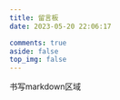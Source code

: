 ```yaml
---
title: 留言板
date: 2023-05-20 22:06:17

comments: true
aside: false
top_img: false
---
```




<script src="https://cdn.bootcdn.net/ajax/libs/jquery/3.6.0/jquery.min.js"></script>
<script src="https://cdn.jsdelivr.net/gh/yaseng/jquery.barrager.js/dist/js/jquery.barrager.min.js"></script>
<style>
/* 评论弹幕 */
.barrage {
    position: fixed;
    right: -500px;
    display: inline-block;
    width: fit-content;
    z-index: 99
}
.barrage_box {
    display: flex;
    background-color: rgba(0, 0, 0, .5);
    padding-right: 8px;
    height: 40px;
    border-radius: 25px;
}
.barrage_box .portrait {
    display: inline-block;
    margin-top: 4px;
    margin-left: 4px;
    width: 32px;
    height: 32px;
    border-radius: 50%;
    overflow: hidden;
}
.barrage_box .portrait img {
    width: 100%;
    height: 100%;
}
.barrage_box div.p a {
    display: inline-block;
    white-space: nowrap;
    max-width: 25rem;
    margin-right: 2px;
    font-size: 14px;
    line-height: 40px;
    margin-left: 10px;
    overflow: hidden;
    text-overflow: ellipsis;
    text-decoration: none;
}
.barrage_box div.p a:hover {
    text-decoration: underline;
}
</style>

书写markdown区域

<div id="loading"></div>

<script>
let ls = []
let Num = 0;

// 以下注释为twikoo api的返回格式
// 返回 Array，包含最新评论的
//   * id:           评论 ID
//   * url:          评论地址
//   * nick:         昵称
//   * mailMd5:      邮箱的 MD5 值，可用于展示头像
//   * link:         网址
//   * comment:      HTML 格式的评论内容
//   * commentText:  纯文本格式的评论内容
//   * created:      评论时间，格式为毫秒级时间戳
//   * avatar:       头像地址（0.2.9 新增）
//   * relativeTime: 相对评论时间，如 “1 小时前”（0.2.9 新增）
// 返回示例: [ // 从新到旧顺序
//   { id: '', url: '', nick: '', mailMd5: '', link: '', comment: '', commentText: '', created: 0 },
//   { id: '', url: '', nick: '', mailMd5: '', link: '', comment: '', commentText: '', created: 0 },
//   { id: '', url: '', nick: '', mailMd5: '', link: '', comment: '', commentText: '', created: 0 }
// ]
window.onload = () => {
    // 手机端显示效果不好，所以直接不让其显示
    if (1&&document.body.clientWidth > 768) {
        // 加载动画，将 /img/loading.svg 换成你的加载图片即可
        document.getElementById('loading').innerHTML = '<a href="/img/loading.svg" data-fancybox="gallery" data-caption="弹幕加载中..." data-thumb="/img/loading.svg"><img src="/img/loading.svg" data-lazy-src="/img/loading.svg" alt="弹幕加载中..." data-ll-status="loaded" class="entered loaded"></a><div class="img-alt is-center">弹幕加载中...</div>';
        let barrageTime = ''
        // 使用twikoo 自带api请求全站数据
        twikoo.getRecentComments({
            envId: 'https://twikoo.geekswg.top/', // 环境 ID
            // region: 'ap-guangzhou', // 环境地域，默认为 ap-shanghai，如果您的环境地域不是上海，需传此参数
            pageSize: 50, // 获取多少条，默认：10，最大：100
            includeReply: false // 是否包括最新回复，默认：false
        }).then((data) => {
            data.forEach(i => {
                if (i.avatar == undefined) i.avatar = 'https://cravatar.cn/avatar/d615d5793929e8c7d70eab5f00f7f5f1?d=mp'
                ls.push({
                    img: i.avatar, //图片 
                    info: i.nick + '：' + formatDanmaku(i.comment), //文字 
                    href: i.url, //链接 
                    close: false, //显示关闭按钮 
                    speed: 15, //延迟,单位秒,默认6 
                    // bottom: 70, //距离底部高度,单位px,默认随机 
                    color: '#fff', //颜色,默认白色 
                    old_ie_color: '#000000', //ie低版兼容色,不能与网页背景相同,默认黑色 
                })
            });
            setTimeout(() => { document.getElementById('loading').innerHTML = ''; }, 2000);
            setInterval(() => {
                if (Num >= ls.length) Num = 0
                $('body').barrager(ls[Num]);
                Num++;
            }, 1000); // 弹幕间隔时长
        }).catch(function(err) { console.error(err); });
    }else document.getElementById('loading').innerHTML = '<div class="note danger flat"><p>已关闭弹幕功能，请在电脑上查看。</p></div>' // 如果是手机则提醒
}

// 格式化评论
function formatDanmaku(str) {
    str = str.replace(/<\/*br>|[\s\uFEFF\xA0]+/g, '');
    str = str.replace(/<img.*?>/g, '[图片]');
    str = str.replace(/<a.*?>.*?<\/a>/g, '[链接]');
    str = str.replace(/<pre.*?>.*?<\/pre>/g, '[代码块]');
    str = str.replace(/<.*?>/g, '');
    return str
}
</script>


